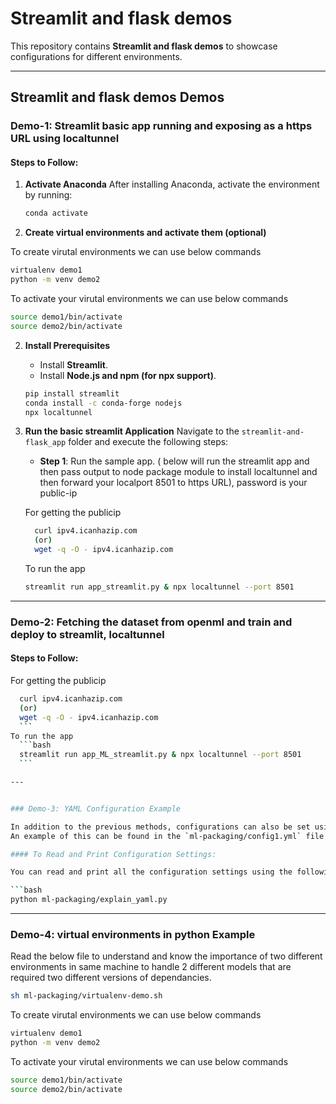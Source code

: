 
# Streamlit and flask demos

This repository contains **Streamlit and flask demos** to showcase configurations for different environments.

---

## Streamlit and flask demos Demos

### Demo-1: Streamlit basic app running and exposing as a https URL using localtunnel

#### Steps to Follow:
   
1. **Activate Anaconda**
   After installing Anaconda, activate the environment by running:
   
   ```bash
   conda activate
   ```

2. **Create virtual environments and activate them (optional)**

To create virutal environments we can use below commands
```bash
virtualenv demo1
python -m venv demo2
```

To activate your virutal environments we can use below commands
```bash
source demo1/bin/activate
source demo2/bin/activate
```

2. **Install Prerequisites**
   - Install **Streamlit**.
   - Install **Node.js and npm (for npx support)**.

    ```bash
   pip install streamlit
   conda install -c conda-forge nodejs
   npx localtunnel
   ```

3. **Run the basic streamlit Application**
   Navigate to the `streamlit-and-flask_app` folder and execute the following steps:

   - **Step 1**: Run the sample app. ( below will run the streamlit app and then pass output to node package module to install localtunnel and then forward your localport 8501 to https URL), password is your public-ip
   
   For getting the publicip
   ```bash
     curl ipv4.icanhazip.com
     (or)
     wget -q -O - ipv4.icanhazip.com
     ```
   To run the app
     ```bash
     streamlit run app_streamlit.py & npx localtunnel --port 8501
     ```
---

### Demo-2: Fetching the dataset from openml and train and deploy to streamlit, localtunnel


#### Steps to Follow:

   For getting the publicip
   ```bash
     curl ipv4.icanhazip.com
     (or)
     wget -q -O - ipv4.icanhazip.com
     ```
   To run the app
     ```bash
     streamlit run app_ML_streamlit.py & npx localtunnel --port 8501
     ```

---


### Demo-3: YAML Configuration Example

In addition to the previous methods, configurations can also be set using a YAML file. 
An example of this can be found in the `ml-packaging/config1.yml` file.

#### To Read and Print Configuration Settings:

You can read and print all the configuration settings using the following command:

```bash
python ml-packaging/explain_yaml.py
```

---

### Demo-4: virtual environments in python Example

Read the below file to understand and know the importance of two different environments in same machine to handle 2 different models that are required two different versions of dependancies.

```bash
sh ml-packaging/virtualenv-demo.sh
```
To create virutal environments we can use below commands
```bash
virtualenv demo1
python -m venv demo2
```

To activate your virutal environments we can use below commands
```bash
source demo1/bin/activate
source demo2/bin/activate
```
